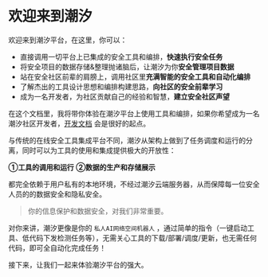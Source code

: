 # 欢迎来到潮汐

欢迎来到潮汐平台，在这里，你可以：
* 直接调用一切平台上已集成的安全工具和编排，**快速执行安全任务**
* 将安全项目的数据存储&整理抛诸脑后，让潮汐为你**安全管理项目数据**
* 站在安全社区前辈的肩膀上，调用社区里**充满智能的安全工具和自动化编排**
* 了解杰出的工具设计思想和编排构建思路，**向社区的安全前辈学习**
* 成为一名开发者，为社区贡献自己的经验和智慧，**建立安全社区声望**

在这个文档里，我将带你体验在潮汐平台上使用工具和编排，如果你希望成为一名潮汐社区开发者，[开发文档](https://lev.zone/docs/#/zh-cn/) 会是很好的起点。

与传统的在线安全工具集成平台不同，潮汐从架构上做到了任务调度和运行的分离，同时可以为工具的使用和集成提供极大的开放性：

**①工具的调用和运行**
**②数据的生产和存储展示**

都完全依赖于用户私有的本地环境，不经过潮汐云端服务器，从而保障每一位安全人员的的数据安全和隐私安全。

> 你的信息保护和数据安全，对我们非常重要。

对你来讲，潮汐更像是你的 `私人AI网络空间机器人` ，通过简单的指令（一键启动工具、低代码下发检测任务等），无需关心工具的下载/部署/调度/更新，也无需任何代码，即可全自动化完成任务！

接下来，让我们一起来体验潮汐平台的强大。

